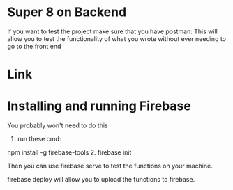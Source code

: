 # Super 8 on Backend
If you want to test the project make sure that you have postman:
This will allow you to test the functionality of what you wrote without ever needing to go to the front end
# Link

# Installing and running Firebase
You probably won't need to do this

1. run these cmd:

npm install -g firebase-tools
2. firebase init

Then you can use firebase serve to test the functions on your machine.

firebase deploy will allow you to upload the functions to firebase.